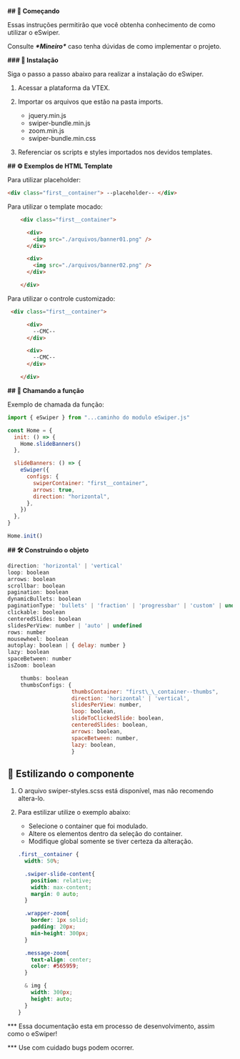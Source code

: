 **## 🚀 Começando**

Essas instruções permitirão que você obtenha conhecimento de como utilizar o eSwiper.

Consulte ***\*Mineiro\**** caso tenha dúvidas de como implementar o projeto.



**### 🔧 Instalação**

Siga o passo a passo abaixo para realizar a instalação do eSwiper.

1. Acessar a plataforma da VTEX.

2.  Importar os arquivos que estão na pasta imports.
    * jquery.min.js
    * swiper-bundle.min.js
    * zoom.min.js
    * swiper-bundle.min.css
    
3. Referenciar os scripts e styles importados nos devidos templates.

   

**## ⚙️ Exemplos de HTML Template**

Para utilizar placeholder:

```html
<div class="first__container"> --placeholder-- </div>
```

Para utilizar o template mocado:

```html
    <div class="first__container">

      <div>
        <img src="./arquivos/banner01.png" />
      </div>

      <div>
        <img src="./arquivos/banner02.png" />
      </div>

    </div>
```

Para utilizar o controle customizado:

```html
 <div class="first__container">

      <div>
        --CMC--
      </div>

      <div>
        --CMC--
      </div>

 	</div>
```



**## 🔩 Chamando a função**

Exemplo de chamada da função:

```js
import { eSwiper } from "...caminho do modulo eSwiper.js"

const Home = {
  init: () => {
    Home.slideBanners()
  },

  slideBanners: () => {
    eSwiper({
      configs: {
        swiperContainer: "first__container",
        arrows: true,
        direction: "horizontal",
      },
    })
  },
}

Home.init()
```

**## 🛠️ Construindo o objeto**

```js
direction: 'horizontal' | 'vertical'
loop: boolean
arrows: boolean
scrollbar: boolean
pagination: boolean
dynamicBullets: boolean
paginationType: 'bullets' | 'fraction' | 'progressbar' | 'custom' | undefined
clickable: boolean
centeredSlides: boolean
slidesPerView: number | 'auto' | undefined
rows: number
mousewheel: boolean
autoplay: boolean | { delay: number }
lazy: boolean
spaceBetween: number
isZoom: boolean

	thumbs: boolean
	thumbsConfigs: {
					thumbsContainer: "first\_\_container--thumbs",
					direction: 'horizontal' | 'vertical',
					slidesPerView: number,
					loop: boolean,
					slideToClickedSlide: boolean,
					centeredSlides: boolean,
					arrows: boolean,
					spaceBetween: number,
					lazy: boolean,
					}
```

##  :cherry_blossom: Estilizando o componente

1. O arquivo swiper-styles.scss está disponível, mas não recomendo altera-lo.

2. Para estilizar utilize o exemplo abaixo:

   * Selecione o container que foi modulado.
   * Altere os elementos dentro da seleção do container.
   * Modifique global somente se tiver certeza da alteração.

   ```scss
   .first__container {
     width: 50%;
   
     .swiper-slide-content{
       position: relative;
       width: max-content;
       margin: 0 auto;
     }
   
     .wrapper-zoom{
       border: 1px solid;
       padding: 20px;
       min-height: 300px;
     }
   
     .message-zoom{
       text-align: center;
       color: #565959;
     }
   
     & img {
       width: 300px;
       height: auto;
     }
   }
   ```



*** Essa documentação esta em processo de desenvolvimento, assim como o eSwiper!

*** Use com cuidado bugs podem ocorrer.
